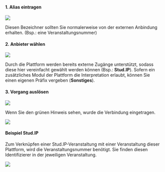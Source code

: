 
#### 1. Alias eintragen

![](addExternalIdC.png)

Diesen Bezeichner sollten Sie normalerweise von der externen Anbindung erhalten. (Bsp.: eine Veranstaltungsnummer)

#### 2. Anbieter wählen

![](addExternalIdD.png)

Durch die Plattform werden bereits externe Zugänge unterstützt, sodass diese hier vereinfacht gewählt werden können (Bsp.: **Stud.IP**).
Sofern ein zusätzliches Modul der Plattform die Interpretation erlaubt, können Sie einen eigenen Präfix vergeben (**Sonstiges**).

#### 3. Vorgang auslösen

![](addExternalIdB.png)

Wenn Sie den grünen Hinweis sehen, wurde die Verbindung eingetragen.

![](addExternalIdE.png)

#### Beispiel Stud.IP

Zum Verknüpfen einer Stud.IP-Veranstaltung mit einer Veranstaltung dieser Plattform, wird die Veranstaltungsnummer benötigt. Sie finden diesen Identifizierer in der jeweiligen Veranstaltung.

![](addExternalIdA.png)
